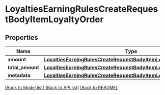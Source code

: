 # LoyaltiesEarningRulesCreateRequestBodyItemLoyaltyOrder


## Properties
Name | Type | Description | Notes
------------ | ------------- | ------------- | -------------
**amount** | [**LoyaltiesEarningRulesCreateRequestBodyItemLoyaltyOrderAmount**](LoyaltiesEarningRulesCreateRequestBodyItemLoyaltyOrderAmount.md) |  | [optional] 
**total_amount** | [**LoyaltiesEarningRulesCreateRequestBodyItemLoyaltyOrderTotalAmount**](LoyaltiesEarningRulesCreateRequestBodyItemLoyaltyOrderTotalAmount.md) |  | [optional] 
**metadata** | [**LoyaltiesEarningRulesCreateRequestBodyItemLoyaltyOrderMetadata**](LoyaltiesEarningRulesCreateRequestBodyItemLoyaltyOrderMetadata.md) |  | [optional] 

[[Back to Model list]](../README.md#documentation-for-models) [[Back to API list]](../README.md#documentation-for-api-endpoints) [[Back to README]](../README.md)


